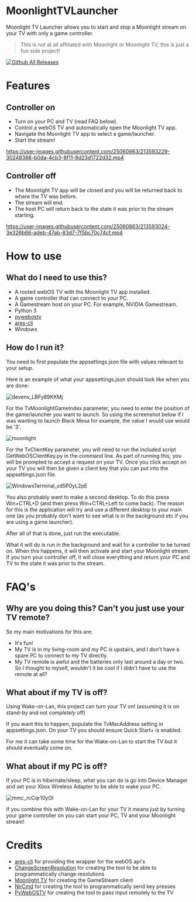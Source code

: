 # MoonlightTVLauncher

Moonlight TV Launcher allows you to start and stop a Moonlight stream on your TV with only a game controller.

> This is not at all affiliated with Moonlight or Moonlight TV, this is just a fun side project!

[![Github All Releases](https://img.shields.io/github/downloads/liamharper2453/MoonlightTVLauncher/total.svg)]()

# Features

## Controller on

 - Turn on your PC and TV (read FAQ below).
 - Control a webOS TV and automatically open the Moonlight TV app.
 - Navigate the Moonlight TV app to select a game/launcher.
 - Start the stream!

https://user-images.githubusercontent.com/25060863/213593229-30248388-b0da-4cb3-8f11-8d23d1722d32.mp4


## Controller off

 - The Moonlight TV app will be closed and you will be returned back to where the TV was before.
 - The stream will end.
 - The host PC will return back to the state it was prior to the stream starting.

https://user-images.githubusercontent.com/25060863/213593024-3e326b66-adeb-47ab-83d7-7f5bc70c74cf.mp4

# How to use

## What do I need to use this? 
 - A rooted webOS TV with the Moonlight TV app installed.
 - A game controller that can connect to your PC.
 - A Gamestream host on your PC. For example, NVIDIA Gamestream.
 - Python 3
 - [pywebostv](https://pypi.org/project/pywebostv/)
 - [ares-cli](https://www.npmjs.com/package/@webosose/ares-cli)
 - Windows

## How do I run it?
You need to first populate the appsettings.json file with values relevant to your setup.

Here is an example of what your appsettings.json should look like when you are done:

![devenv_LBFy89KKMj](https://user-images.githubusercontent.com/25060863/213511867-8c1f41b1-ec65-43ab-97fb-93d69a5c62d9.png)

For the TvMoonlightGameIndex parameter, you need to enter the position of the game/launcher you want to launch. So using the screenshot below if I was wanting to launch Black Mesa for example, the value I would use would be '3'.

![moonlight](https://user-images.githubusercontent.com/830358/141690137-529d3b94-b56a-4f24-a3c5-00a56eb30952.png)

For the TvClientKey parameter, you will need to run the included script GetWebOSClientKey.py in the command line. As part of running this, you will be prompted to accept a request on your TV. Once you click accept on your TV you will then be given a client key that you can put into the appsettings.json file.

![WindowsTerminal_vd5P0yL2pE](https://user-images.githubusercontent.com/25060863/213506005-7bd970d8-b268-465b-85c4-445162539e14.png)

You also probably want to make a second desktop. To do this press Win+CTRL+D (and then press Win+CTRL+Left to come back).	The reason for this is the application will try and use a different desktop to your main one (as you probably don't want to see what is in the background etc if you are using a game launcher).

After all of that is done, just run the executable. 

What it will do is run in the background and wait for a controller to be turned on. When this happens, it will then activate and start your Moonlight stream. If you turn your controller off, it will close everything and return your PC and TV to the state it was prior to the stream.

# FAQ's
 
## **Why are you doing this? Can't you just use your TV remote?**

So my main motivations for this are:

 - It's fun!
 - My TV is in my living-room and my PC is upstairs, and I don't have a spare PC to connect to my TV directly.
 - My TV remote is awful and the batteries only last around a day or two. So I thought to myself, wouldn't it be cool if I didn't have to use the remote at all?

 
## **What about if my TV is off?**

Using Wake-on-Lan, this project can turn your TV on! (assuming it is on stand-by and not *completely* off)

If you want this to happen, populate the TvMacAddress setting in appsettings.json. On your TV you should ensure Quick Start+ is enabled.

For me it can take some time for the Wake-on-Lan to start the TV but it should eventually come on.

## **What about if my PC is off?**

If your PC is in hibernate/sleep, what you can do is go into Device Manager and set your Xbox Wireless Adapter to be able to wake your PC.

![mmc_rcCqr10yOl](https://user-images.githubusercontent.com/25060863/213506222-58df13db-7979-4e3b-8f84-fa0b7470bf77.gif)

If you combine this with Wake-on-Lan for your TV it means just by turning your game controller on you can start your PC, TV and your Moonlight stream!

# Credits
 - [ares-cli](https://github.com/webosose/ares-cli) for providing the wrapper for the webOS api's
 - [ChangeScreenResolution](https://tools.taubenkorb.at/change-screen-resolution/) for creating the tool to be able to programmatically change resolutions
 - [Moonlight TV](https://github.com/mariotaku/moonlight-tv) for creating the GameStream client
 - [NirCmd](https://www.nirsoft.net/utils/nircmd2.html) for creating the tool to programmatically send key presses
 - [PyWebOSTV](https://github.com/supersaiyanmode/PyWebOSTV) for creating the tool to pass input remotely to the TV
